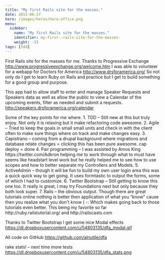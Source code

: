 ```yaml
---
title: "My first Rails site for the masses."
date: 2013-06-27
hero: /images/heros/hero-office.png
menu:
  sidebar:
    name: "My first Rails site for the masses."
    identifier: my-first--rails-site-for-the-masses-
    weight: -15
tags: [tdd]
---
```


<p>
First Rails site for the masses for me. Thanks to Progressive Exchange <a href=http://www.progressiveexchange.org/welcome.htm target="_blank">http://www.progressiveexchange.org/welcome.htm</a>
I was able to volunteer for a webapp for Doctors for America <a target="_blank" href="http://www.drsforamerica.org/">http://www.drsforamerica.org/</a>
So not only do I get to learn Ruby on Rails and practice but I get to build something for a good group and purpose.
</p>
<p>
This app had to allow staff to enter and manage Speaker Requests and Speakers data as well as allow the public to view a Calendar of the upcoming events, filter as needed and submit a requests.
<a target="_blank" href=http://speakers.drsforamerica.org/calendar>http://speakers.drsforamerica.org/calendar</a>
</p>
<p>
Some of the key points for me where.
1. TDD – Still new at this but truly enjoy. Not only it is relaxing but it make refactoring code awesome.
2. Agile – Tried to keep the goals in small small units and check in with the client often to make sure things where on track and make changes easy. 
3. Capistrano – coming from a drupal background where migrations and database relate changes = clicking this has been pure awesome. cap deploy = done
4. Pair programming – I was assisted by Amos King https://twitter.com/Adkron helping me to work through what to must have seems like headstart level work but he really helped me to see how to use scopes and how to better separate my Controllers and Models.
5. ActiveAdmin – though it will be fun to build my own user login area this was a quick quick way to get going. It uses formtastic to output the forms, some of which I had to customize.
6. Twitter Bootstrap – Still getting to know this one too. It really is great, I may try Foundations next but only because they both look super.
7. Rails – the obvious output. Though there are great tutorials online nothing is better then application of what you “know” cause then you realize what you don't know ( -: Which makes going back to those tutorials even better. This being my favorite so far http://ruby.railstutorial.org/ and http://railscasts.com 
</p>
<p>
Thanks to Twitter Bootstrap I get some nice Modal effects
<a href="https://dl.dropboxusercontent.com/u/54803135/dfa_modal.gif">https://dl.dropboxusercontent.com/u/54803135/dfa_modal.gif</a>
</p>
<p>
All code on GitHub
<a href="https://github.com/alnutile/dfa">https://github.com/alnutile/dfa</a>
</p>
<p>
rake stats! – next time more tests
<a href="https://dl.dropboxusercontent.com/u/54803135/dfa_stats.png">https://dl.dropboxusercontent.com/u/54803135/dfa_stats.png</a> 
</p>
